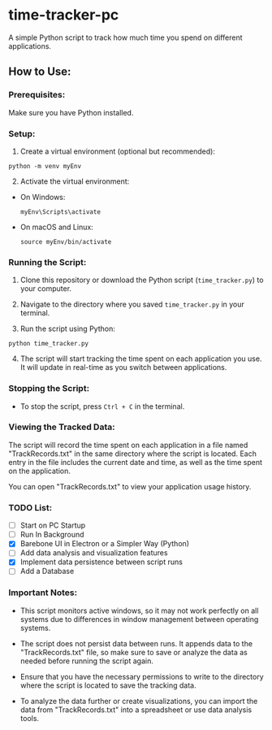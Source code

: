 # time-tracker-pc

A simple Python script to track how much time you spend on different applications.

## How to Use:

### Prerequisites:

Make sure you have Python installed.

### Setup:

1. Create a virtual environment (optional but recommended):

```
python -m venv myEnv
```


2. Activate the virtual environment:

- On Windows:

  ```
  myEnv\Scripts\activate
  ```

- On macOS and Linux:

  ```
  source myEnv/bin/activate
  ```

### Running the Script:

1. Clone this repository or download the Python script (`time_tracker.py`) to your computer.

2. Navigate to the directory where you saved `time_tracker.py` in your terminal.

3. Run the script using Python:

```
python time_tracker.py
```


4. The script will start tracking the time spent on each application you use. It will update in real-time as you switch between applications.

### Stopping the Script:

- To stop the script, press `Ctrl + C` in the terminal.

### Viewing the Tracked Data:

The script will record the time spent on each application in a file named "TrackRecords.txt" in the same directory where the script is located. Each entry in the file includes the current date and time, as well as the time spent on the application.

You can open "TrackRecords.txt" to view your application usage history.

### TODO List:

- [ ] Start on PC Startup
- [ ] Run In Background
- [x] Barebone UI in Electron or a Simpler Way (Python)
- [ ] Add data analysis and visualization features
- [x] Implement data persistence between script runs
- [ ] Add a Database

### Important Notes:

- This script monitors active windows, so it may not work perfectly on all systems due to differences in window management between operating systems.

- The script does not persist data between runs. It appends data to the "TrackRecords.txt" file, so make sure to save or analyze the data as needed before running the script again.

- Ensure that you have the necessary permissions to write to the directory where the script is located to save the tracking data.

- To analyze the data further or create visualizations, you can import the data from "TrackRecords.txt" into a spreadsheet or use data analysis tools.
